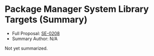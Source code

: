 # Package Manager System Library Targets (Summary)

* Full Proposal: [SE-0208](https://github.com/apple/swift-evolution/blob/main/proposals/0208-package-manager-system-library-targets.md)
* Summary Author: N/A

Not yet summarized.
